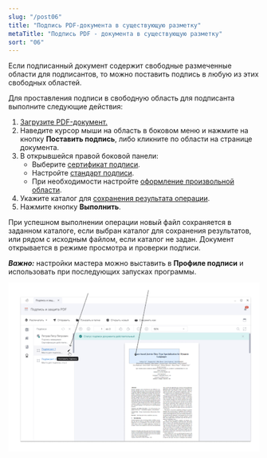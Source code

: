 ```yaml
---
slug: "/post06"
title: "Подпись PDF-документа в существующую разметку"
metaTitle: "Подпись PDF - документа в существующую разметку"
sort: "06"
---
```


Если подписанный документ содержит свободные размеченные области для подписантов, то можно поставить подпись в любую из этих свободных областей. 

Для проставления подписи в свободную область для подписанта выполните следующие действия:

1. [Загрузите PDF-документ.](./01-load-file.md)
2. Наведите курсор мыши на область в боковом меню и нажмите на кнопку **Поставить подпись**, либо кликните по области на странице документа.
3. В открывшейся правой боковой панели: 
    - Выберите [сертификат подписи](./03-sign-file.md/#_1).
    - Настройте [стандарт подписи](./03-sign-file.md/#_2).
    - При необходимости настройте [оформление произвольной области](./03-sign-file.md/#_7).
4. Укажите каталог для [сохранения результата операции](./03-sign-file.md/#_8).
5. Нажмите кнопку **Выполнить**.

При успешном выполнении операции новый файл сохраняется в заданном каталоге, если выбран каталог для сохранения результатов, или рядом с исходным файлом, если каталог не задан. Документ открывается в режиме просмотра и проверки подписи.

***Важно:*** настройки мастера можно выставить в **Профиле подписи** и использовать при последующих запусках программы. 

![sign-in-other-area.png](./images/sign-in-other-area.png "Подпись в существующую разметку") 
